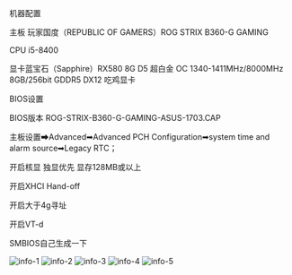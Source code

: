 机器配置

主板 玩家国度（REPUBLIC OF GAMERS）ROG STRIX B360-G GAMING 

CPU i5-8400

显卡蓝宝石（Sapphire）RX580 8G D5 超白金 OC 1340-1411MHz/8000MHz 8GB/256bit GDDR5 DX12 吃鸡显卡

BIOS设置

BIOS版本 ROG-STRIX-B360-G-GAMING-ASUS-1703.CAP  

主板设置➡Advanced➡Advanced PCH Configuration➡system time and alarm source➡Legacy RTC；

开启核显 独显优先 显存128MB或以上

开启XHCI Hand-off 

开启大于4g寻址

开启VT-d                                

SMBIOS自己生成一下

![info-1](https://github.com/soikjk/ASUSROGB360G-RX580-I58400/blob/master/images/mac1015.jpg)
![info-2](https://github.com/soikjk/ASUSROGB360G-RX580-I58400/blob/master/images/jiemaxinxi.jpg)
![info-3](https://github.com/soikjk/ASUSROGB360G-RX580-I58400/blob/master/images/Jietu20181103-100502.jpg)
![info-4](https://github.com/soikjk/ASUSROGB360G-RX580-I58400/blob/master/images/Jietu20181103-100945.jpg)
![info-5](https://github.com/soikjk/ASUSROGB360G-RX580-I58400/blob/master/images/Jietu20181103-101000.jpg)
